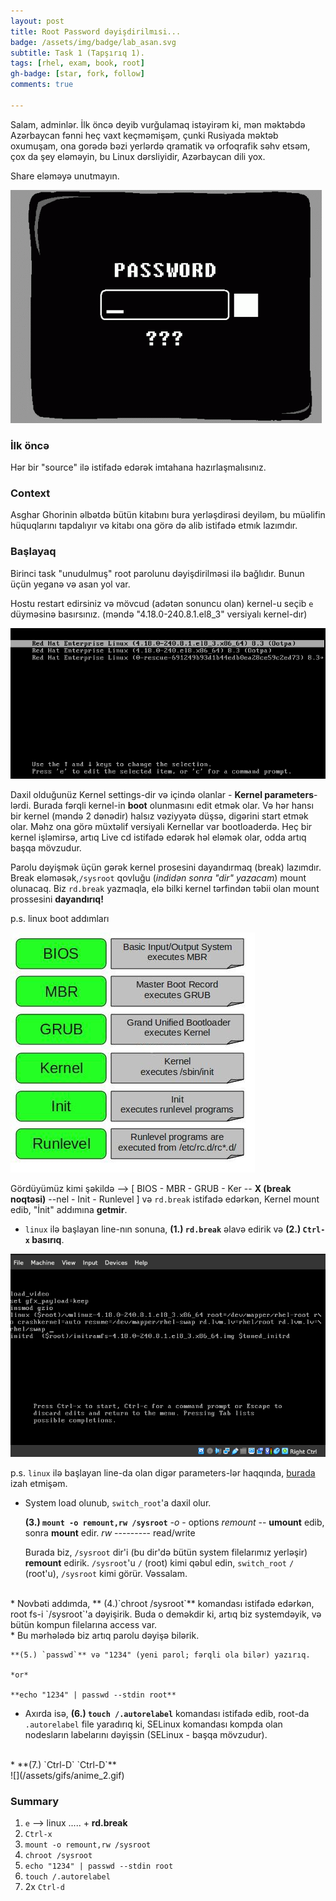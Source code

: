 ```yaml
---
layout: post
title: Root Password dəyişdirilmısi...
badge: /assets/img/badge/lab_asan.svg
subtitle: Task 1 (Tapşırıq 1).
tags: [rhel, exam, book, root]
gh-badge: [star, fork, follow]
comments: true

---
```

Salam, adminlər. İlk öncə deyib vurğulamaq istəyirəm ki, mən məktəbdə Azərbaycan fənni heç vaxt keçməmişəm, çunki Rusiyada məktəb oxumuşam, ona gorədə bəzi yerlərdə qramatik və orfoqrafik səhv etsəm, çox da şey eləməyin, bu Linux dərsliyidir, Azərbaycan dili yox. 

Share eləməyə unutmayın.


![](/assets/gifs/anime_3.gif)


### İlk öncə

Hər bir "source" ilə istifadə edərək imtahana hazırlaşmalısınız.

### Context

Asghar Ghorinin əlbətdə bütün kitabını bura yerləşdirəsi deyiləm, bu müəlifin hüquqlarını tapdalıyır və kitabı ona görə də alib istifadə etmık lazımdır.

### Başlayaq

Birinci task "unudulmuş" root parolunu dəyişdirilməsi ilə bağlıdır. Bunun üçün yeganə və asan yol var.

Hostu restart edirsiniz və mövcud (adətən sonuncu olan) kernel-u seçib `e` düyməsinə basırsınız. (məndə "4.18.0-240.8.1.el8_3" versiyalı kernel-dır)

![](/assets/img/screenshots/Screen_0014.png)

Daxil olduğunüz Kernel settings-dir və içində olanlar - **Kernel parameters**-lərdi. Burada fərqli kernel-in **boot** olunmasını edit etmək olar. Və hər hansı bir kernel (məndə 2 dənədir) halsız vəziyyətə düşsə, digərini start etmək olar. Məhz ona görə müxtəlif versiyali Kernellar var bootloaderdə. Heç bir kernel işləmirsə, artıq Live cd istifadə edərək həl eləmək olar, odda artıq başqa mövzudur. 

Parolu dəyişmək üçün gərək kernel prosesini dayandırmaq (break) lazımdır. Break eləməsək,`/sysroot` qovluğu (*indidən sonra "dir" yazacam*) mount olunacaq. Biz `rd.break` yazmaqla, elə bilki kernel tərfindən təbii olan mount prossesini **dayandırıq!** 

p.s. linux boot addımları

![](/assets/img/img_1.jpg)

Gördüyümüz kimi şəkildə --> [ BIOS - MBR - GRUB - Ker -- **X (break noqtəsi)** --nel - Init - Runlevel ] və `rd.break` istifadə edərkən, Kernel mount edib, "İnit" addımına **getmir**.


* `linux` ilə başlayan line-nın sonuna, **(1.) `rd.break`** əlavə edirik və **(2.) `Ctrl-x` basırıq**. 

![](/assets/gifs/anime_1.gif)

p.s. `linux` ilə başlayan line-da olan digər parameters-lər haqqında, [burada](https://takeanote.info) izah etmişəm.
<br>
* System load olunub, `switch_root`'a daxil olur. 

    **(3.) `mount -o remount,rw /sysroot`**
*-o* - options
*remount* -- **umount** edib, sonra **mount** edir. 
*rw* --------- read/write

    Burada biz, `/sysroot` dir'i (bu dir'də bütün system filelarımız yerləşir) **remount** edirik. `/sysroot`'u `/` (root) kimi qəbul edin, `switch_root` `/` (root'u), `/sysroot` kimi görür. Vəssalam.
<br>
* Novbəti addımda, ** (4.)`chroot /sysroot`** komandası istifadə edərkən, root fs-i `/sysroot`'a dəyişirik. Buda o deməkdir ki, artıq biz systemdəyik, və bütün kompun filelarına access var.
<br>
* Bu mərhələdə biz artıq parolu dəyişə bilərik.

    **(5.) `passwd`** və "1234" (yeni parol; fərqli ola bilər) yazırıq.

    *or*

    **echo "1234" | passwd --stdin root**

* Axırda isə, **(6.) `touch /.autorelabel`** komandası istifadə edib, root-da `.autorelabel` file yaradırıq ki, SELinux komandası kompda olan nodesların labelarını dəyişsin (SELinux - başqa mövzudur).
<br>
* **(7.) `Ctrl-D` `Ctrl-D`**
<br>
![](/assets/gifs/anime_2.gif)

### Summary

1. `e` --> linux ..... + **rd.break**
2. `Ctrl-x`
3. `mount -o remount,rw /sysroot`
4. `chroot /sysroot`
5. `echo "1234" | passwd --stdin root`
6. `touch /.autorelabel`
7. 2x `Ctrl-d` 
<br>
